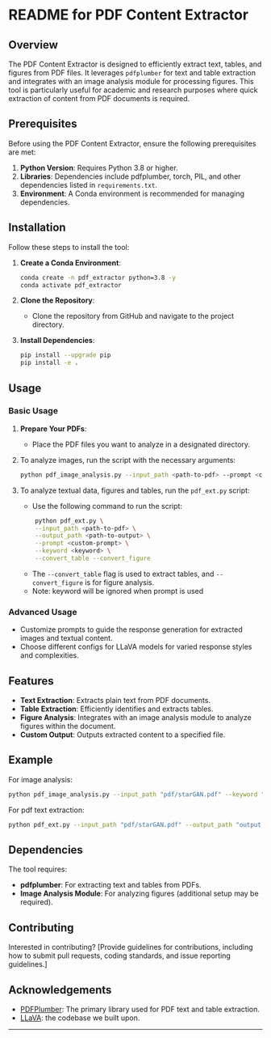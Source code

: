 # README for PDF Content Extractor

## Overview

The PDF Content Extractor is designed to efficiently extract text, tables, and figures from PDF files. It leverages `pdfplumber` for text and table extraction and integrates with an image analysis module for processing figures. This tool is particularly useful for academic and research purposes where quick extraction of content from PDF documents is required.

## Prerequisites

Before using the PDF Content Extractor, ensure the following prerequisites are met:

1. **Python Version**: Requires Python 3.8 or higher.
2. **Libraries**: Dependencies include pdfplumber, torch, PIL, and other dependencies listed in `requirements.txt`.
3. **Environment**: A Conda environment is recommended for managing dependencies.

## Installation

Follow these steps to install the tool:

1. **Create a Conda Environment**:
   ```bash
   conda create -n pdf_extractor python=3.8 -y
   conda activate pdf_extractor
   ```

2. **Clone the Repository**:
   - Clone the repository from GitHub and navigate to the project directory.

3. **Install Dependencies**:
   ```bash
   pip install --upgrade pip
   pip install -e .
   ```

## Usage

### Basic Usage

1. **Prepare Your PDFs**:
   - Place the PDF files you want to analyze in a designated directory.

2. To analyze images, run the script with the necessary arguments:
   ```bash
   python pdf_image_analysis.py --input_path <path-to-pdf> --prompt <custom-prompt> --keyword <keyword>
   ```
   
3. To analyze textual data, figures and tables, run the `pdf_ext.py` script:
   - Use the following command to run the script:
	```bash
		python pdf_ext.py \
		--input_path <path-to-pdf> \
		--output_path <path-to-output> \
		--prompt <custom-prompt> \
		--keyword <keyword> \
		--convert_table --convert_figure
    ```
   - The `--convert_table` flag is used to extract tables, and `--convert_figure` is for figure analysis.
   - Note: keyword will be ignored when prompt is used

### Advanced Usage

- Customize prompts to guide the response generation for extracted images and textual content.
- Choose different configs for LLaVA models for varied response styles and complexities.

## Features

- **Text Extraction**: Extracts plain text from PDF documents.
- **Table Extraction**: Efficiently identifies and extracts tables.
- **Figure Analysis**: Integrates with an image analysis module to analyze figures within the document.
- **Custom Output**: Outputs extracted content to a specified file.

## Example

For image analysis:
```bash
python pdf_image_analysis.py --input_path "pdf/starGAN.pdf" --keyword "GAN"
```

For pdf text extraction:
```bash
python pdf_ext.py --input_path "pdf/starGAN.pdf" --output_path "output.txt" --keyword "GAN" --convert_table --convert_figure
```

## Dependencies

The tool requires:

- **pdfplumber**: For extracting text and tables from PDFs.
- **Image Analysis Module**: For analyzing figures (additional setup may be required).

## Contributing

Interested in contributing? [Provide guidelines for contributions, including how to submit pull requests, coding standards, and issue reporting guidelines.]

## Acknowledgements

- [PDFPlumber](https://github.com/jsvine/pdfplumber): The primary library used for PDF text and table extraction.
- [LLaVA](https://github.com/haotian-liu/LLaVA/tree/main): the codebase we built upon.

---
